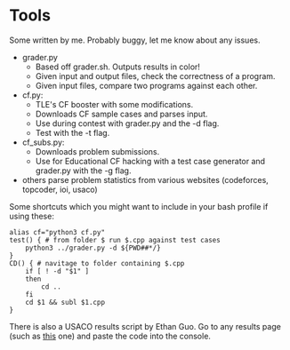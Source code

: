 # Tools

Some written by me. Probably buggy, let me know about any issues.

 * grader.py
 	* Based off grader.sh. Outputs results in color!
 	* Given input and output files, check the correctness of a program.
 	* Given input files, compare two programs against each other.
 * cf.py:
 	* TLE's CF booster with some modifications.
 	* Downloads CF sample cases and parses input.
 	* Use during contest with grader.py and the -d flag.
 	* Test with the -t flag.
 * cf_subs.py:
 	* Downloads problem submissions.
 	* Use for Educational CF hacking with a test case generator and grader.py with the -g flag.
 * others parse problem statistics from various websites (codeforces, topcoder, ioi, usaco)

Some shortcuts which you might want to include in your bash profile if using these:

```
alias cf="python3 cf.py"
test() { # from folder $ run $.cpp against test cases
	python3 ../grader.py -d ${PWD##*/}
}
CD() { # navitage to folder containing $.cpp
	if [ ! -d "$1" ]
	then
		cd ..
	fi
	cd $1 && subl $1.cpp
}
```

There is also a USACO results script by Ethan Guo. Go to any results page (such as [this](http://www.usaco.org/current/data/dec19_platinum_results.html) one) and paste the code into the console.
